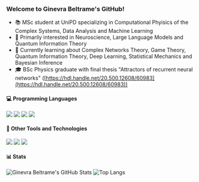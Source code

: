 ### Welcome to Ginevra Beltrame's GitHub!

- 📚 MSc student at UniPD specializing in Computational Phyisics of the Complex Systems, Data Analysis and Machine Learning
- 🔭 Primarily interested in Neuroscience, Large Language Models and Quantum Information Theory
- 🌱 Currently learning about Complex Networks Theory, Game Theory, Quantum Information Theory, Deep Learning, Statistical Mechanics and Bayesian Inference
- 🎓 BSc Physics graduate with final thesis "Attractors of recurrent neural networks" ([https://hdl.handle.net/20.500.12608/60983](https://hdl.handle.net/20.500.12608/60983))

#### 💻 Programming Languages
<img src="https://img.shields.io/badge/Python-3776AB?logo=python&logoColor=fff" /> <img src="https://img.shields.io/badge/R-%23276DC3.svg?logo=r&logoColor=white" /> <img src="https://img.shields.io/badge/C++-%2300599C.svg?logo=c%2B%2B&logoColor=white" /> <img src="https://img.shields.io/badge/Java-%23ED8B00.svg?logo=openjdk&logoColor=white" />

#### 💽 Other Tools and Technologies
<img src="https://img.shields.io/badge/ChatGPT-74aa9c?logo=openai&logoColor=white" /> <img src="https://img.shields.io/badge/Docker-2496ED?logo=docker&logoColor=fff" /> <img src="https://img.shields.io/badge/MySQL-4479A1?logo=mysql&logoColor=fff" />

#### 📊 Stats
<img src="https://github-profile-summary-cards.vercel.app/api/cards/profile-details?username=ginevrabeltrame&theme=github_dark" alt="Ginevra Beltrame's GitHub Stats"/> ![Top Langs](https://github-readme-stats.vercel.app/api/top-langs/?username=ginevrabeltrame&theme=tokyonight)
